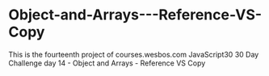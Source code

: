 # Object-and-Arrays---Reference-VS-Copy
This is the fourteenth project of courses.wesbos.com JavaScript30 30 Day Challenge day 14 - Object and Arrays - Reference VS Copy
